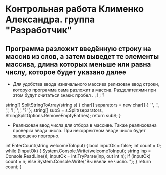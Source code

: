 # Контрольная работа Клименко Александра.  группа "Разработчик"


## Программа разложит введённую строку на массив из слов, а затем выведет те элементы массива, длина которых меньше или равна числу, которое будет указано далее

* Для удобства ввода изначального массива релизован ввод строки, которую программа сама разложит в массив. Разделителями при этом будут считаться знаки: пробел . , ! ; ?

 string[] SplitStringToArray(string s)
{
    char[] separators = new char[] { ' ', '.', ',', '!', ';', '?' };
    string[] subS = s.Split(separators, StringSplitOptions.RemoveEmptyEntries);
    return subS;
}

* Реализован ввод числа для отбора в массиве. Также реализована проверка ввода числа. При некорректном вводе число будет запрошено повторно.

int EnterCount(string welcomeToInput)
{
 bool inputOk = false;
 int count = 0;
 while (!inputOk)
 {
     System.Console.Write(welcomeToInput);
     string inp = Console.ReadLine()!;
     inputOk = int.TryParse(inp, out int n);
     if (inputOk)
         count = n;
     else
         System.Console.Write("Вы ввели не число. ");
 }
 return count;
}